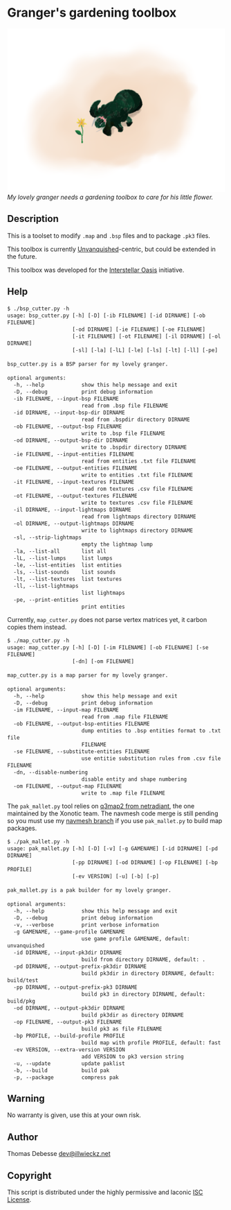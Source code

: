 Granger's gardening toolbox
===========================

![Cute Granger](doc/cute-granger.512.png)  
_My lovely granger needs a gardening toolbox to care for his little flower._

Description
-----------

This is a toolset to modify `.map` and `.bsp` files and to package `.pk3` files.

This toolbox is currently [Unvanquished](http://unvanquished.net)-centric, but could be extended in the future.

This toolbox was developed for the [Interstellar Oasis](https://github.com/interstellar-oasis/interstellar-oasis) initiative.

Help
----

```
$ ./bsp_cutter.py -h
usage: bsp_cutter.py [-h] [-D] [-ib FILENAME] [-id DIRNAME] [-ob FILENAME]
                     [-od DIRNAME] [-ie FILENAME] [-oe FILENAME]
                     [-it FILENAME] [-ot FILENAME] [-il DIRNAME] [-ol DIRNAME]
                     [-sl] [-la] [-lL] [-le] [-ls] [-lt] [-ll] [-pe]

bsp_cutter.py is a BSP parser for my lovely granger.

optional arguments:
  -h, --help            show this help message and exit
  -D, --debug           print debug information
  -ib FILENAME, --input-bsp FILENAME
                        read from .bsp file FILENAME
  -id DIRNAME, --input-bsp-dir DIRNAME
                        read from .bspdir directory DIRNAME
  -ob FILENAME, --output-bsp FILENAME
                        write to .bsp file FILENAME
  -od DIRNAME, --output-bsp-dir DIRNAME
                        write to .bspdir directory DIRNAME
  -ie FILENAME, --input-entities FILENAME
                        read from entities .txt file FILENAME
  -oe FILENAME, --output-entities FILENAME
                        write to entities .txt file FILENAME
  -it FILENAME, --input-textures FILENAME
                        read rom textures .csv file FILENAME
  -ot FILENAME, --output-textures FILENAME
                        write to textures .csv file FILENAME
  -il DIRNAME, --input-lightmaps DIRNAME
                        read from lightmaps directory DIRNAME
  -ol DIRNAME, --output-lightmaps DIRNAME
                        write to lightmaps directory DIRNAME
  -sl, --strip-lightmaps
                        empty the lightmap lump
  -la, --list-all       list all
  -lL, --list-lumps     list lumps
  -le, --list-entities  list entities
  -ls, --list-sounds    list sounds
  -lt, --list-textures  list textures
  -ll, --list-lightmaps
                        list lightmaps
  -pe, --print-entities
                        print entities
```

Currently, `map_cutter.py` does not parse vertex matrices yet, it carbon copies them instead.

```
$ ./map_cutter.py -h
usage: map_cutter.py [-h] [-D] [-im FILENAME] [-ob FILENAME] [-se FILENAME]
                     [-dn] [-om FILENAME]

map_cutter.py is a map parser for my lovely granger.

optional arguments:
  -h, --help            show this help message and exit
  -D, --debug           print debug information
  -im FILENAME, --input-map FILENAME
                        read from .map file FILENAME
  -ob FILENAME, --output-bsp-entities FILENAME
                        dump entities to .bsp entities format to .txt file
                        FILENAME
  -se FILENAME, --substitute-entities FILENAME
                        use entitie substitution rules from .csv file FILENAME
  -dn, --disable-numbering
                        disable entity and shape numbering
  -om FILENAME, --output-map FILENAME
                        write to .map file FILENAME
```

The `pak_mallet.py` tool relies on [q3map2 from netradiant](https://gitlab.com/xonotic/netradiant), the one maintained by the Xonotic team. The navmesh code merge is still pending so you must use my [navmesh branch](https://gitlab.com/illwieckz/netradiant/commits/navmesh) if you use `pak_mallet.py` to build map packages.


```
$ ./pak_mallet.py -h
usage: pak_mallet.py [-h] [-D] [-v] [-g GAMENAME] [-id DIRNAME] [-pd DIRNAME]
                     [-pp DIRNAME] [-od DIRNAME] [-op FILENAME] [-bp PROFILE]
                     [-ev VERSION] [-u] [-b] [-p]

pak_mallet.py is a pak builder for my lovely granger.

optional arguments:
  -h, --help            show this help message and exit
  -D, --debug           print debug information
  -v, --verbose         print verbose information
  -g GAMENAME, --game-profile GAMENAME
                        use game profile GAMENAME, default: unvanquished
  -id DIRNAME, --input-pk3dir DIRNAME
                        build from directory DIRNAME, default: .
  -pd DIRNAME, --output-prefix-pk3dir DIRNAME
                        build pk3dir in directory DIRNAME, default: build/test
  -pp DIRNAME, --output-prefix-pk3 DIRNAME
                        build pk3 in directory DIRNAME, default: build/pkg
  -od DIRNAME, --output-pk3dir DIRNAME
                        build pk3dir as directory DIRNAME
  -op FILENAME, --output-pk3 FILENAME
                        build pk3 as file FILENAME
  -bp PROFILE, --build-profile PROFILE
                        build map with profile PROFILE, default: fast
  -ev VERSION, --extra-version VERSION
                        add VERSION to pk3 version string
  -u, --update          update paklist
  -b, --build           build pak
  -p, --package         compress pak
```

Warning
-------

No warranty is given, use this at your own risk.

Author
------

Thomas Debesse <dev@illwieckz.net>

Copyright
---------

This script is distributed under the highly permissive and laconic [ISC License](COPYING.md).
